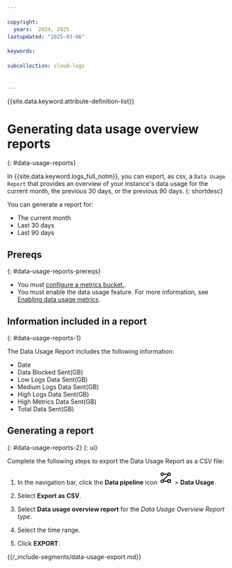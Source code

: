 ```yaml
---

copyright:
  years:  2024, 2025
lastupdated: "2025-03-06"

keywords:

subcollection: cloud-logs


---
```


{{site.data.keyword.attribute-definition-list}}


# Generating data usage overview reports
{: #data-usage-reports}

In {{site.data.keyword.logs_full_notm}}, you can export, as csv, a `Data Usage Report` that provides an overview of your instance's data usage for the current month, the previous 30 days, or the previous 90 days.
{: shortdesc}


You can generate a report for:
- The current month
- Last 30 days
- Last 90 days


## Prereqs
{: #data-usage-reports-prereqs}

- You must [configure a metrics bucket.](/docs/cloud-logs?topic=cloud-logs-configure-metrics-bucket).
- You must enable the data usage feature. For more information, see [Enabling data usage metrics](/docs/cloud-logs?topic=cloud-logs-data-usage-metrics).

## Information included in a report
{: #data-usage-reports-1}

The Data Usage Report includes the following information:

- Date
- Data Blocked Sent(GB)
- Low Logs Data Sent(GB)
- Medium Logs Data Sent(GB)
- High Logs Data Sent(GB)
- High Metrics Data Sent(GB)
- Total Data Sent(GB)


## Generating a report
{: #data-usage-reports-2}
{: ui}

Complete the following steps to export the Data Usage Report as a CSV file:

1. In the navigation bar, click the **Data pipeline** icon ![Data pipeline icon](/icons/data-pipeline.svg "Data pipeline") > **Data Usage**.

2. Select **Export as CSV**.

3. Select **Data usage overview report** for the *Data Usage Overview Report type*.

4. Select the time range.

5. Click **EXPORT**.


{{/_include-segments/data-usage-export.md}}

